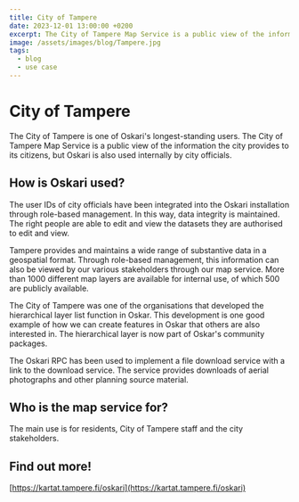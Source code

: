 ```yaml
---
title: City of Tampere
date: 2023-12-01 13:00:00 +0200
excerpt: The City of Tampere Map Service is a public view of the information the city provides to its citizens, but Oskari is also used internally by city officials.
image: /assets/images/blog/Tampere.jpg
tags:
  - blog
  - use case
---
```


# City of Tampere

The City of Tampere is one of Oskari's longest-standing users. The City of Tampere Map Service is a public view of the information the city provides to its citizens, but Oskari is also used internally by city officials.

## How is Oskari used?

The user IDs of city officials have been integrated into the Oskari installation through role-based management. In this way, data integrity is maintained. The right people are able to edit and view the datasets they are authorised to edit and view.

Tampere provides and maintains a wide range of substantive data in a geospatial format. Through role-based management, this information can also be viewed by our various stakeholders through our map service. More than 1000 different map layers are available for internal use, of which 500 are publicly available.

The City of Tampere was one of the organisations that developed the hierarchical layer list function in Oskar. This development is one good example of how we can create features in Oskar that others are also interested in. The hierarchical layer is now part of Oskar's community packages.

The Oskari RPC has been used to implement a file download service with a link to the download service. The service provides downloads of aerial photographs and other planning source material.

## Who is the map service for?

The main use is for residents, City of Tampere staff and the city stakeholders.

## Find out more!

[https://kartat.tampere.fi/oskari](https://kartat.tampere.fi/oskari)
